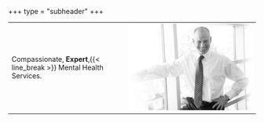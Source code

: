 +++
type = "subheader"
+++

|                                                                      |                                                    |
|----------------------------------------------------------------------|----------------------------------------------------|
| Compassionate, **Expert**,{{< line_break >}} Mental Health Services. | ![Evan Freedman](/images/evan-standing-narrow.jpg) |
